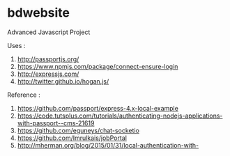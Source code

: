 # bdwebsite
Advanced Javascript Project


Uses :
1. http://passportjs.org/
2. https://www.npmjs.com/package/connect-ensure-login
3. http://expressjs.com/
4. http://twitter.github.io/hogan.js/

Reference :
1. https://github.com/passport/express-4.x-local-example
2. https://code.tutsplus.com/tutorials/authenticating-nodejs-applications-with-passport--cms-21619
3. https://github.com/eguneys/chat-socketio
4. https://github.com/Imrulkais/jobPortal
5. http://mherman.org/blog/2015/01/31/local-authentication-with-



